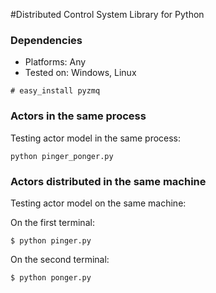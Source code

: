 #Distributed Control System Library for Python

### Dependencies

* Platforms: Any
* Tested on: Windows, Linux

```
# easy_install pyzmq
```

### Actors in the same process

Testing actor model in the same process:

```
python pinger_ponger.py
```

### Actors distributed in the same machine
Testing actor model on the same machine: 

On the first terminal: 

```
$ python pinger.py
```

On the second terminal: 

```
$ python ponger.py
```
